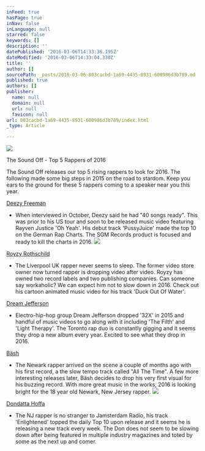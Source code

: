 ```yaml
---
inFeed: true
hasPage: true
inNav: false
inLanguage: null
starred: false
keywords: []
description: ''
datePublished: '2016-03-06T14:33:36.195Z'
dateModified: '2016-03-06T14:33:04.330Z'
title: ''
author: []
sourcePath: _posts/2016-03-06-803cacbd-1a69-4435-8931-600986d3b789.md
published: true
authors: []
publisher:
  name: null
  domain: null
  url: null
  favicon: null
url: 803cacbd-1a69-4435-8931-600986d3b789/index.html
_type: Article

---
```

![](https://the-grid-user-content.s3-us-west-2.amazonaws.com/338284a1-a8e9-48ea-9e4e-4e2e8c26f1be.jpg)

The Sound Off - Top 5 Rappers of 2016

The Sound Off releases our top 5 rising rappers to look for 2016\. The following made some big steps in 2015 on the road to stardom. Keep you ears to the ground for these 5 rappers coming to a speaker near you this year.

[Deezy Freeman][0]

- When interviewed in October, Deezy said he had "40 songs ready". This was prior to his US tour and soon to be released music video featuring Rayven Justice 'Oh Yeah'. His debut track 'PussyJuice' made the top 10 on the German Rap Charts. The SGM Records product is focused and ready to kill the charts in 2016\.
![](https://the-grid-user-content.s3-us-west-2.amazonaws.com/d0290f24-5aae-4551-bf4e-15061fd963cd.jpg)

[Royzy Rothschild][1]

- The Liverpool UK rapper never seems to sleep. The former video store owner now turned rapper is dropping video after video. Royzy has owned two record labels and two publishing companies. Can someone say workaholic? We can expect him not to slow down in 2016\. Check out his cartoon animated music video for his track 'Duck Out Of Water'.

[Dream Jefferson][2]

- Electro-hip-hop group Dream Jefferson dropped '32X' in 2015 and handful of music videos to go along with it including 'The Filth' and 'Light Therapy'. The Toronto rap duo is constantly gigging and it seems they drop a new album every year. Excited to see what they drop in 2016\.

[Bäsh][3]

- The Newark rapper arrived on the scene a couple of months ago with his first record, a the slow tempo track called "All The Time". A few more interesting releases later, Bäsh decides to drop his very first visual for his buzzing record. With more great music in the works, 2016 is looking bright for the 18 year old Newark, New Jersey rapper.
![](https://the-grid-user-content.s3-us-west-2.amazonaws.com/fac03509-aaaa-45f3-9c2e-8efa0c5e1a38.png)

[Dondatta Hoffa][4]

- The NJ rapper is no stranger to Jamsterdam Radio, his track 'Enlightened' topped the daily Top 10 upon release and it seems he is releasing a new track every week. The Don does not seem to be slowing down after being featured in multiple industry magazines and toted by some as the next up and comer.

[0]: http://www.jamsterdamradio.com/2015/10/exclusive-interview-deezy-freeman.html
[1]: http://www.jamsterdamradio.com/2015/10/royzy-rothschild-running-feat-emocean.html
[2]: http://www.jamsterdamradio.com/2015/08/dream-jefferson-light-therapy-toronto-rap.html
[3]: http://www.jamsterdamradio.com/2015/09/bash-all-time-new-jersey-hip-hop.html
[4]: http://www.jamsterdamradio.com/2015/03/don-of-all-donz.html